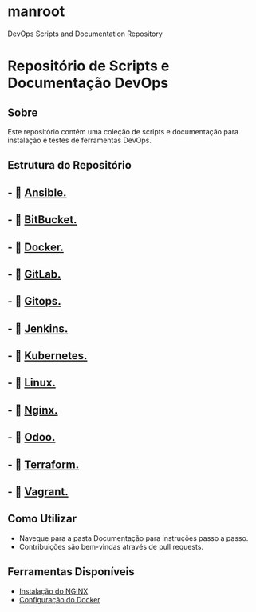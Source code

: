 # manroot
DevOps Scripts and Documentation Repository

# Repositório de Scripts e Documentação DevOps

## Sobre
Este repositório contém uma coleção de scripts e documentação para instalação e testes de ferramentas DevOps.

## Estrutura do Repositório

## - 📂 [Ansible.](./Ansible/)
## - 📂 [BitBucket.](./BitBucket/)
## - 📂 [Docker.](./docker/)
## - 📂 [GitLab.](./gitlab/)
## - 📂 [Gitops.](./gitops/)
## - 📂 [Jenkins.](./jenkins/)
## - 📂 [Kubernetes.](./kubernetes/)
## - 📂 [Linux.](./linux/)
## - 📂 [Nginx.](./nginx/)
## - 📂 [Odoo.](./odoo/)
## - 📂 [Terraform.](./terraform/)
## - 📂 [Vagrant.](./vagrant/)

## Como Utilizar
- Navegue para a pasta Documentação para instruções passo a passo.
- Contribuições são bem-vindas através de pull requests.

## Ferramentas Disponíveis
- [Instalação do NGINX](./scripts/instalacao_nginx.md)
- [Configuração do Docker](./documentacao/configuracao_docker.md)

